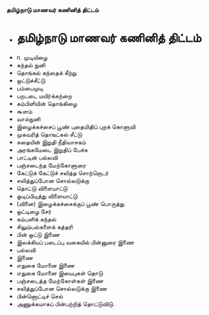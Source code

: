 **தமிழ்நாடு மாணவர் கணினித் திட்டம்**
- # தமிழ்நாடு மாணவர் கணினித் திட்டம்
- n. முடியிழை
- கந்தல் நுனி
- தொங்கல் கந்தைக் கீற்று
- ஒட்டுச்சீட்டு
- பம்பைமுடி
- பறடடை மயிர்க்கற்றை
- கம்பிளியின் தொங்கிழை
- கூளம்
- வால்நுனி
- இழைக்கச்சைப் பூண் புதைமிதிப் புறக் கொளுவி
- முகவரித் தொஙட்கல் சீட்டு
- கதையின் இறுதி நீதிவாசகம்
- அரங்கமேடை இறுதிப் பேச்சு
- பாட்டின் பல்லவி
- பஞ்சடைந்த மேற்கோளுரை
- கேட்டுக் கேட்டுச் சலித்த சொற்றொடர்
- சலித்துப்போன சொல்லடுக்கு
- தொட்டு விளையாட்டு
- ஓடிப்பிடித்து விளையாட்டு
- (வினை) இழைக்கச்சைக்குப் பூண் பொருத்து
- ஒட்டிழை சேர்
- கம்பளிக் கந்தல்
- சிலும்பல்களைக் கத்தரி
- பின் ஒட்டு இணை
- இலக்கியப் படைப்பு வகையில் பின்னுரை இணை
- பல்லவி
- இணை
- எதுகை மோனை இணை
- எதுகை மோனை இயைபுகள் தொடு
- பஞ்சடைத்த மேற்கோள்கள் இணை
- சலித்துப்போன சொல்லடுக்கு இணை
- பின்னொட்டிச் செல்
- அணுக்கமாகப் பின்பற்றித் தொட்டுவிடு.

